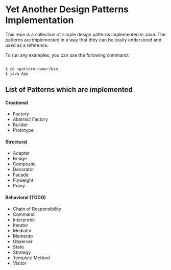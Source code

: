 # Yet Another Design Patterns Implementation
This repo is a collection of simple design patterns implemented in Java. The patterns are implemented in a way that they can be easily understood and used as a reference.

To run any examples, you can use the following command:

```bash

$ cd <pattern-name>/bin
$ java App
```

## List of Patterns which are implemented

#### Creational

- Factory
- Abstract Factory
- Builder
- Prototype

#### Structural

- Adapter
- Bridge
- Composite
- Decorator
- Facade
- Flyweight
- Proxy

#### Behavioral (TODO)

- Chain of Responsibility
- Command
- Interpreter
- Iterator
- Mediator
- Memento
- Observer
- State
- Strategy
- Template Method
- Visitor
